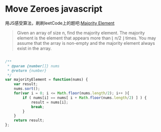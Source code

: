 ﻿# Move Zeroes javascript

用JS感受算法，刷刷leetCode上的题吧:[Majority Element](https://leetcode.com/problems/majority-element/)
>Given an array of size n, find the majority element. The majority element is the element that appears more than ⌊ n/2 ⌋ times.
 You may assume that the array is non-empty and the majority element always exist in the array.


```js

/**
 * @param {number[]} nums
 * @return {number}
 */
var majorityElement = function(nums) {
    var result;
    nums.sort();
    for(var i = 0; i <= Math.floor(nums.length/2); i++ ){
        if ( nums[i] == nums[ i + Math.floor(nums.length/2) ] ) {
            result = nums[i];
            break;
        }
    }
    return result;
};

```